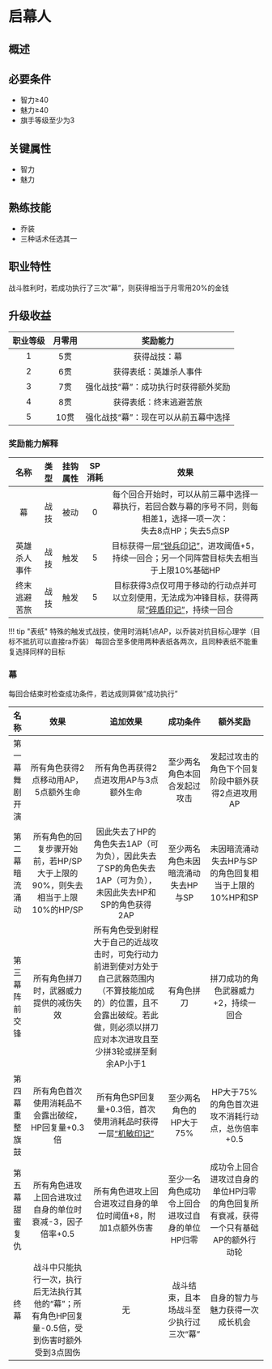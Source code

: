 # 启幕人

## 概述



## 必要条件

* 智力≥40
* 魅力≥40
* 旗手等级至少为3

## 关键属性

* 智力
* 魅力

## 熟练技能

* 乔装
* 三种话术任选其一

## 职业特性

战斗胜利时，若成功执行了三次“幕”，则获得相当于月零用20%的金钱

## 升级收益

职业等级|月零用|奖励能力
:--:|:--:|:--:
1|5贯|获得战技：幕
2|6贯|获得表纸：英雄杀人事件
3|7贯|强化战技“幕”：成功执行时获得额外奖励
4|8贯|获得表纸：终末逃避苦旅
5|10贯|强化战技“幕”：现在可以从前五幕中选择

### 奖励能力解释

名称|类型|挂钩属性|SP消耗|效果
:--:|:--:|:--:|:--:|:--:
幕|战技|被动|0|每个回合开始时，可以从前三幕中选择一幕执行，若回合数与幕的序号不同，则每相差1，选择一项一次：<br>失去8点HP；失去5点SP
英雄杀人事件|战技|触发|5|目标获得一层<a href="../../status/mark/#锐兵印记" target="_blank">“锐兵印记”</a>，进攻阈值+5，持续一回合；另一个同阵营目标失去相当于上限10%基础HP
终末逃避苦旅|战技|触发|5|目标获得3点仅可用于移动的行动点并可以立刻使用，无法成为冲锋目标，获得两层<a href="../../status/mark/#碎盾印记" target="_blank">“碎盾印记”</a>，持续一回合

!!! tip "表纸"
    特殊的触发式战技，使用时消耗1点AP，以乔装对抗目标心理学（目标不抵抗可以直接ra乔装）
    每回合至多使用两种表纸各两次，且同种表纸不能重复选择同样的目标

### 幕
每回合结束时检查成功条件，若达成则算做“成功执行”

名称|效果|追加效果|成功条件|额外奖励
:--:|:--:|:--:|:--:|:--:
第一幕<br>舞剧开演|所有角色获得2点移动用AP，5点额外生命|所有角色再获得2点进攻用AP与3点额外生命|至少两名角色本回合发起过攻击|发起过攻击的角色下个回复阶段中额外获得2点进攻用AP
第二幕<br>暗流涌动|所有角色的回复步骤开始前，若HP/SP大于上限的90%，则失去相当于上限10%的HP/SP|因此失去了HP的角色失去1AP（可为负），因此失去了SP的角色失去1AP（可为负），未因此失去HP和SP的角色获得2AP|至少两名角色未因暗流涌动失去HP与SP|未因暗流涌动失去HP与SP的角色回复相当于上限的10%HP和SP
第三幕<br>阵前交锋|所有角色拼刀时，武器威力提供的减伤失效|所有角色受到射程大于自己的近战攻击时，可免行动力前进到使对方处于自己武器范围内（不算技能加成的）的位置，且不会露出破绽。若此做，则必须以拼刀应对本次进攻且至少拼3轮或拼至剩余AP小于1|有角色拼刀|拼刀成功的角色武器威力+2，持续一回合
第四幕<br>重整旗鼓|所有角色首次使用消耗品不会露出破绽，HP回复量+0.3倍|所有角色SP回复量+0.3倍，首次使用消耗品时获得一层<a href="../../status/mark/#机敏印记" target="_blank">“机敏印记”</a>|至少两名角色的HP大于75%|HP大于75%的角色首次进攻不消耗行动点，总伤倍率+0.5
第五幕<br>甜蜜复仇|所有角色进攻上回合进攻过自身的单位时衰减-3，因子倍率+0.5|所有角色进攻上回合进攻过自身的单位时阈值+8，附加1点额外伤害|至少一名角色成功令上回合进攻过自身的单位HP归零|成功令上回合进攻过自身的单位HP归零的角色回复所有衰减，获得一个只有基础AP的额外行动轮
终幕|战斗中只能执行一次，执行后无法执行其他的“幕”；所有角色HP回复量-0.5倍，受到伤害时额外受到3点固伤|无|战斗结束，且本场战斗至少执行过三次“幕”|自身的智力与魅力获得一次成长机会